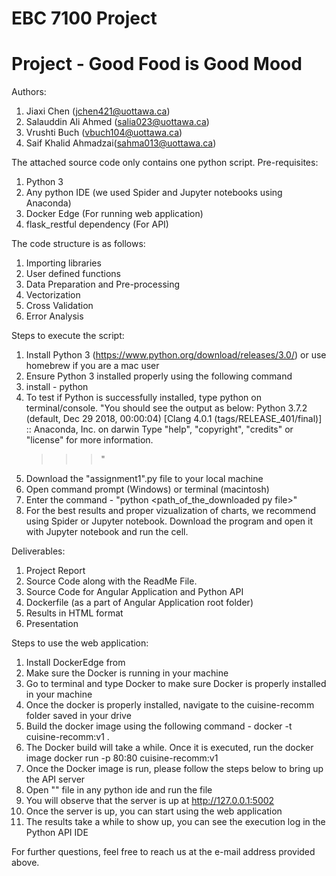 # EBC 7100 Project
Project - Good Food is Good Mood
=======
Authors:
1. Jiaxi Chen (jchen421@uottawa.ca)
2. Salauddin Ali Ahmed (salia023@uottawa.ca)
3. Vrushti Buch (vbuch104@uottawa.ca)
4. Saif Khalid Ahmadzai(sahma013@uottawa.ca)

The attached source code only contains one python script.
Pre-requisites:
1. Python 3
2. Any python IDE (we used Spider and Jupyter notebooks using Anaconda)
3. Docker Edge (For running web application)
4. flask_restful dependency (For API)

The code structure is as follows:

1. Importing libraries 
2. User defined functions
3. Data Preparation and Pre-processing
4. Vectorization
5. Cross Validation
6. Error Analysis

Steps to execute the script:
1. Install Python 3 (https://www.python.org/download/releases/3.0/) or use homebrew if you are a mac user
2. Ensure Python 3 installed properly using the following command 
3. install - python
4. To test if Python is successfully installed, type python on terminal/console. 
   "You should see the output as below:
    Python 3.7.2 (default, Dec 29 2018, 00:00:04) 
    [Clang 4.0.1 (tags/RELEASE_401/final)] :: Anaconda, Inc. on darwin
    Type "help", "copyright", "credits" or "license" for more information.
    >>>" 
6. Download the "assignment1".py file to your local machine
7. Open command prompt (Windows) or terminal (macintosh)
8. Enter the command - "python <path_of_the_downloaded py file>"
9. For the best results and proper vizualization of charts, we recommend using Spider or Jupyter notebook.
   Download the program and open it with Jupyter notebook and run the cell.  

Deliverables:
1. Project Report
2. Source Code along with the ReadMe File.
3. Source Code for Angular Application and Python API
4. Dockerfile (as a part of Angular Application root folder)
5. Results in HTML format
6. Presentation

Steps to use the web application:
1. Install DockerEdge from 
2. Make sure the Docker is running in your machine
3. Go to terminal and type Docker to make sure Docker is properly installed in your machine
4. Once the docker is properly installed, navigate to the cuisine-recomm folder saved in your drive
5. Build the docker image using the following command - 
	docker -t cuisine-recomm:v1 .
6. The Docker build will take a while. Once it is executed, run the docker image
	docker run -p 80:80 cuisine-recomm:v1
7. Once the Docker image is run, please follow the steps below to bring up the API server
8. Open "" file in any python ide and run the file
9. You will observe that the server is up at http://127.0.0.1:5002
10. Once the server is up, you can start using the web application
11. The results take a while to show up, you can see the execution log in the Python API IDE

For further questions, feel free to reach us at the e-mail address provided above.
